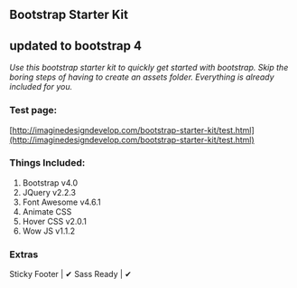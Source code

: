 ## Bootstrap Starter Kit
**updated to bootstrap 4**
---

*Use this bootstrap starter kit to quickly get started with bootstrap. Skip the boring steps of having to create an assets folder. Everything is already included for you.*

### Test page:

[http://imaginedesigndevelop.com/bootstrap-starter-kit/test.html](http://imaginedesigndevelop.com/bootstrap-starter-kit/test.html)

### Things Included:

1. Bootstrap v4.0  
2. JQuery v2.2.3  
3. Font Awesome v4.6.1 
4. Animate CSS  
5. Hover CSS  v2.0.1
6. Wow JS  v1.1.2

### Extras

Sticky Footer |     &#x2714;
Sass Ready |  &#x2714;
